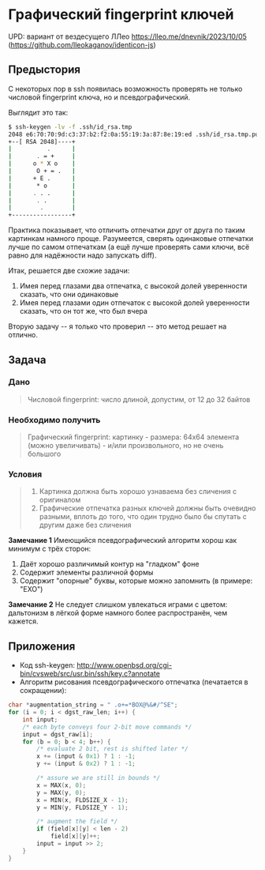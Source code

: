 # Графический fingerprint ключей

UPD: вариант от вездесущего ЛЛео <https://lleo.me/dnevnik/2023/10/05> (<https://github.com/lleokaganov/identicon-js>)

## Предыстория

С некоторых пор в ssh появилась возможность проверять не только числовой fingerprint ключа, но и псевдографический.

Выглядит это так:

```bash
$ ssh-keygen -lv -f .ssh/id_rsa.tmp   
2048 e6:70:70:9d:c3:37:b2:f2:0a:55:19:3a:87:8e:19:ed .ssh/id_rsa.tmp.pub (RSA)
+--[ RSA 2048]----+
|          .      |
|       . = +     |
|      o * X o    |
|       O + = .   |
|      + E .      |
|       * o       |
|      . . .      |
|       . .       |
|        .        |
+-----------------+
```

Практика показывает, что отличить отпечатки друг от друга по таким картинкам намного проще. Разумеется, сверять одинаковые отпечатки лучше по самом отпечаткам (а ещё лучше проверять сами ключи, всё равно для надёжности надо запускать diff).

Итак, решается две схожие задачи:

1. Имея перед глазами два отпечатка, с высокой долей уверенности сказать, что они одинаковые
2. Имея перед глазами один отпечаток с высокой долей уверенности сказать, что он тот же, что был вчера

Вторую задачу -- я только что проверил -- это метод решает на отлично.

## Задача

### Дано

> Числовой fingerprint: число длиной, допустим, от 12 до 32 байтов

### Необходимо получить

> Графический fingerprint: картинку
    - размера: 64x64 элемента (можно увеличивать)
    - и/или произвольного, но не очень большого

### Условия

> 1. Картинка должна быть хорошо узнаваема без сличения с оригиналом
> 2. Графические отпечатка разных ключей должны быть очевидно разными, вплоть до того, что один трудно было бы спутать с другим даже без сличения

**Замечание 1**
Имеющийся псевдографический алгоритм хорош как минимум с трёх сторон:

1. Даёт хорошо различимый контур на "гладком" фоне
2. Содержит элементы различной формы
3. Содержит "опорные" буквы, которые можно запомнить (в примере: "EXO")

**Замечание 2**
Не следует слишком увлекаться играми с цветом: дальтонизм в лёгкой форме намного более распространён, чем кажется.

## Приложения

- Код ssh-keygen: <http://www.openbsd.org/cgi-bin/cvsweb/src/usr.bin/ssh/key.c?annotate>
- Алгоритм рисования псевдографического отпечатка (печатается в сокращении):

```c
char *augmentation_string = " .o+=*BOX@%&#/^SE";
for (i = 0; i < dgst_raw_len; i++) {
    int input;
    /* each byte conveys four 2-bit move commands */
    input = dgst_raw[i];
    for (b = 0; b < 4; b++) {
        /* evaluate 2 bit, rest is shifted later */
        x += (input & 0x1) ? 1 : -1;
        y += (input & 0x2) ? 1 : -1;

        /* assure we are still in bounds */
        x = MAX(x, 0);
        y = MAX(y, 0);
        x = MIN(x, FLDSIZE_X - 1);
        y = MIN(y, FLDSIZE_Y - 1);

        /* augment the field */
        if (field[x][y] < len - 2)
            field[x][y]++;
        input = input >> 2;
    }
}
```
